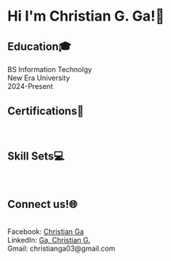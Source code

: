 <h1> Hi I'm Christian G. Ga!👋 </h1> 
<h2>  Education🎓 </h2>
BS Information Technolgy<br>
New Era University<br>
2024-Present

<h2>Certifications📝</h2> <br>




<h2>Skill Sets💻</h2> <br>




<h2>Connect us!🌐</h2> <br>
Facebook: <a href="https://www.facebook.com/christian.ga.33?">Christian Ga</a> <br>
LinkedIn: <a href="https://www.linkedin.com/in/ga-christian-g-b1868b2a5"> Ga, Christian G. </a> <br>
Gmail: christianga03@gmail.com

